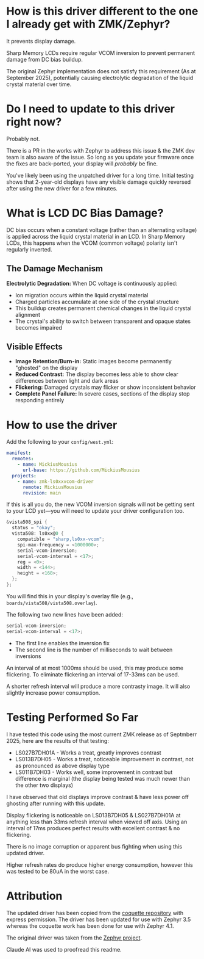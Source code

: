 # How is this driver different to the one I already get with ZMK/Zephyr?

It prevents display damage.

Sharp Memory LCDs require regular VCOM inversion to prevent permanent damage from DC bias buildup.

The original Zephyr implementation does not satisfy this requirement (As at September 2025), potentially causing electrolytic degradation of the liquid crystal material over time.

# Do I need to update to this driver right now?

Probably not.

There is a PR in the works with Zephyr to address this issue & the ZMK dev team is also aware of the issue. So long as you update your firmware once the fixes are back-ported, your display will *probably* be fine.

You've likely been using the unpatched driver for a long time. Initial testing shows that 2-year-old displays have any visible damage quickly reversed after using the new driver for a few minutes.

# What is LCD DC Bias Damage?

DC bias occurs when a constant voltage (rather than an alternating voltage) is applied across the liquid crystal material in an LCD. In Sharp Memory LCDs, this happens when the VCOM (common voltage) polarity isn't regularly inverted.

## The Damage Mechanism

**Electrolytic Degradation:** When DC voltage is continuously applied:

- Ion migration occurs within the liquid crystal material
- Charged particles accumulate at one side of the crystal structure
- This buildup creates permanent chemical changes in the liquid crystal alignment
- The crystal's ability to switch between transparent and opaque states becomes impaired

## Visible Effects

- **Image Retention/Burn-in:** Static images become permanently "ghosted" on the display
- **Reduced Contrast:** The display becomes less able to show clear differences between light and dark areas
- **Flickering:** Damaged crystals may flicker or show inconsistent behavior
- **Complete Panel Failure:** In severe cases, sections of the display stop responding entirely

# How to use the driver

Add the following to your `config/west.yml`:

```yaml
manifest:
  remotes:
    - name: MickiusMousius
      url-base: https://github.com/MickiusMousius
  projects:
    - name: zmk-ls0xxvcom-driver
      remote: MickiusMousius
      revision: main
```

If this is all you do, the new VCOM inversion signals will not be getting sent to your LCD yet—you will need to update your driver configuration too.

```c
&vista508_spi {
  status = "okay";
  vista508: ls0xx@0 {
    compatible = "sharp,ls0xx-vcom";
    spi-max-frequency = <1000000>;
    serial-vcom-inversion;
    serial-vcom-interval = <17>;
    reg = <0>;
    width = <144>;
    height = <168>;
  };
};
```

You will find this in your display's overlay file (e.g., `boards/vista508/vista508.overlay`).

The following two new lines have been added:

```c
serial-vcom-inversion;
serial-vcom-interval = <17>;
```

- The first line enables the inversion fix
- The second line is the number of milliseconds to wait between inversions

An interval of at most 1000ms should be used, this may produce some flickering. To eliminate flickering an interval of 17-33ms can be used.

A shorter refresh interval will produce a more contrasty image. It will also slightly increase power consumption.

# Testing Performed So Far

I have tested this code using the most current ZMK release as of Septmberr 2025, here are the results of that testing:
 * LS027B7DH01A - Works a treat, greatly improves contrast
 * LS013B7DH05 - Works a treat, noticeable improvement in contrast, not as pronounced as above display type
 * LS011B7DH03 - Works well, some improvement in contrast but difference is marginal (the display being tested was much newer than the other two displays)

I have observed that old displays improve contrast & have less power off ghosting after running with this update.

Display flickering is noticeable on LS013B7DH05 & LS027B7DH01A at anything less than 33ms refresh interval when viewed off axis. Using an interval of 17ms produces perfect results with excellent contrast & no flickering.

There is no image corruption or apparent bus fighting when using this updated driver.

Higher refresh rates do produce higher energy consumption, however this was tested to be 80uA in the worst case.

# Attribution

The updated driver has been copied from the [coquette repository](https://ravy.dev/coquette/z-module-coquette) with express permission. The driver has been updated for use with Zephyr 3.5 whereas the coquette work has been done for use with Zephyr 4.1.

The original driver was taken from the [Zephyr project](https://github.com/zephyrproject-rtos/zephyr/blob/main/drivers/display/ls0xx.c).

Claude AI was used to proofread this readme.